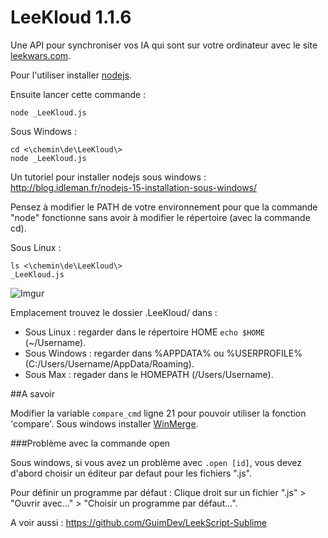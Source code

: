﻿LeeKloud 1.1.6
========

Une API pour synchroniser vos IA qui sont sur votre ordinateur avec le site [leekwars.com](leekwars.com).

Pour l'utiliser installer [nodejs](http://nodejs.org/).

Ensuite lancer cette commande :

    node _LeeKloud.js

Sous Windows :

    cd <\chemin\de\LeeKloud\>
    node _LeeKloud.js


Un tutoriel pour installer nodejs sous windows : http://blog.idleman.fr/nodejs-15-installation-sous-windows/

Pensez à modifier le PATH de votre environnement pour que la commande "node" fonctionne sans avoir à modifier le répertoire (avec la commande cd).

Sous Linux :

	ls <\chemin\de\LeeKloud\>
	_LeeKloud.js

![Imgur](http://i.imgur.com/cWQbreB.png)

Emplacement trouvez le dossier .LeeKloud/ dans :

 - Sous Linux : regarder dans le répertoire HOME `echo $HOME` (~/Username).
 - Sous Windows : regarder dans %APPDATA% ou %USERPROFILE% (C:/Users/Username/AppData/Roaming).
 - Sous Max : regader dans le HOMEPATH (/Users/Username).

##A savoir

Modifier la variable `compare_cmd` ligne 21 pour pouvoir utiliser la fonction 'compare'. Sous windows installer [WinMerge](http://winmerge.org/).



###Problème avec la commande open

Sous windows, si vous avez un problème avec `.open [id]`, vous devez d'abord choisir un éditeur par defaut pour les fichiers ".js".

Pour définir un programme par défaut : Clique droit sur un fichier ".js" > "Ouvrir avec..." > "Choisir un programme par défaut...".


A voir aussi : https://github.com/GuimDev/LeekScript-Sublime

